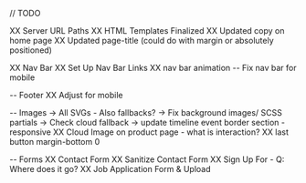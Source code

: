 // TODO

XX Server URL Paths
XX HTML Templates Finalized
XX Updated copy on home page
XX Updated page-title  (could do with margin or absolutely positioned)

XX Nav Bar
XX Set Up Nav Bar Links
XX nav bar animation
-- Fix nav bar for mobile

-- Footer
XX Adjust for mobile

-- Images
-> All SVGs - Also fallbacks?
-> Fix background images/ SCSS partials
-> Check cloud fallback
-> update timeline event border section - responsive
XX Cloud Image on product page - what is interaction?
XX last button margin-bottom 0


-- Forms 
XX Contact Form
XX Sanitize Contact Form
XX Sign Up For - Q: Where does it go?
XX Job Application Form & Upload



